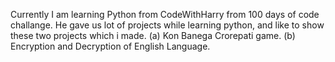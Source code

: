 Currently I am learning Python from CodeWithHarry from 100 days of code challange.
He gave us lot of projects while learning python, and like to show these two projects which i made.
(a) Kon Banega Crorepati game.
(b) Encryption and Decryption of English Language.
